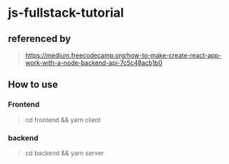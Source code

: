 # js-fullstack-tutorial

## referenced by
>  https://medium.freecodecamp.org/how-to-make-create-react-app-work-with-a-node-backend-api-7c5c48acb1b0


## How to use

### Frontend
> cd frontend && yarn client

### backend
> cd backend && yarn server 